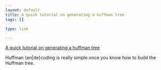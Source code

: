 ```yaml
--- 
layout: default
title: A quick tutorial on generating a huffman tree
tags: []

type: link

---
```

<a href="http://www.siggraph.org/education/materials/HyperGraph/video/mpeg/mpegfaq/huffman_tutorial.html">A quick tutorial on generating a huffman tree</a>

Huffman {en|de}coding is really simple once you know how to build the Huffman tree.
